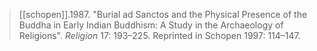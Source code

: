 > [[schopen]].1987. "Burial ad Sanctos and the Physical Presence of the Buddha in Early Indian Buddhism: A Study in the Archaeology of Religions". *Religion* 17: 193–225. Reprinted in Schopen 1997: 114–147.